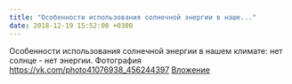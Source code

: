 ```yaml
---
title: "Особенности использования солнечной энергии в наше..."
date: 2018-12-19 15:52:00 +0300
---
```


Особенности использования солнечной энергии в нашем климате: нет солнце - нет энергии.
Фотография
<a class="vk-attach" href="https://vk.com/photo41076938_456244397">https://vk.com/photo41076938_456244397</a>
<a class="vk-attach" href="https://vk.com/photo41076938_456244397">Вложение</a>

